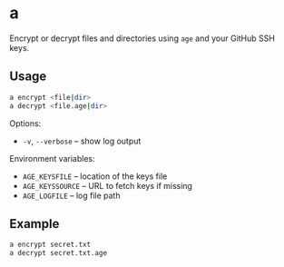 # a

Encrypt or decrypt files and directories using `age` and your GitHub SSH keys.

## Usage

```bash
a encrypt <file|dir>
a decrypt <file.age|dir>
```

Options:

- `-v`, `--verbose` – show log output

Environment variables:

- `AGE_KEYSFILE` – location of the keys file
- `AGE_KEYSSOURCE` – URL to fetch keys if missing
- `AGE_LOGFILE` – log file path

## Example

```bash
a encrypt secret.txt
a decrypt secret.txt.age
```

<!-- vim: set ft=markdown spell spelllang=en_us cc=80 : -->
